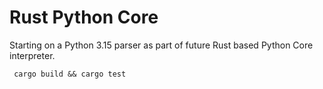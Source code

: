 # Rust Python Core

Starting on a Python 3.15 parser as part of future Rust based Python Core interpreter.

``` cargo build && cargo test```
